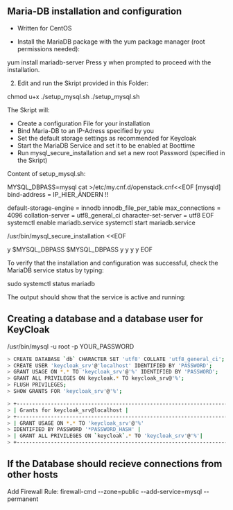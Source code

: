 ##  Maria-DB installation and configuration
 - Written for CentOS
 
- Install the MariaDB package with the yum package manager (root permissions needed):

yum install mariadb-server
Press y when prompted to proceed with the installation.

2. Edit and run the Skript provided in this Folder:

chmod u+x ./setup_mysql.sh
./setup_mysql.sh 

The Skript will:

- Create a configuration File for your installation
- Bind Maria-DB to an IP-Adress specified by you
- Set the default storage settings as recommended for Keycloak 
- Start the MariaDB Service and set it to be enabled at Boottime
- Run mysql_secure_installation and set a new root Password (specified in the Skript)


Content of setup_mysql.sh:

MYSQL_DBPASS=mysql
cat >/etc/my.cnf.d/openstack.cnf<<EOF
[mysqld]
bind-address = IP_HIER_ÄNDERN !!

default-storage-engine = innodb
innodb_file_per_table
max_connections = 4096
collation-server = utf8_general_ci
character-set-server = utf8
EOF
systemctl enable mariadb.service
systemctl start mariadb.service

/usr/bin/mysql_secure_installation <<EOF

y
$MYSQL_DBPASS
$MYSQL_DBPASS
y
y
y
y
EOF
                                        
To verify that the installation and configuration was successful, check the MariaDB service status by typing:

sudo systemctl status mariadb

The output should show that the service is active and running:

                                       
## Creating a database and a database user for KeyCloak
/usr/bin/mysql -u root -p YOUR_PASSWORD

                                        
```sh
> CREATE DATABASE `db` CHARACTER SET 'utf8' COLLATE 'utf8_general_ci';
> CREATE USER 'keycloak_srv'@'localhost' IDENTIFIED BY 'PASSWORD';
> GRANT USAGE ON *.* TO 'keycloak_srv'@'%' IDENTIFIED BY 'PASSWORD';
> GRANT ALL PRIVILEGES ON keycloak.* TO keycloak_srv@'%';
> FLUSH PRIVILEGES;
> SHOW GRANTS FOR 'keycloak_srv'@'%';
```
 
```sh
> +------------------------------------------------------------------------------------+
> | Grants for keycloak_srv@localhost |
> +------------------------------------------------------------------------------------+
> | GRANT USAGE ON *.* TO 'keycloak_srv'@'%' 
> IDENTIFIED BY PASSWORD '*PASSWORD_HASH' |
> | GRANT ALL PRIVILEGES ON `keycloak`.* TO 'keycloak_srv'@'%'|
> +------------------------------------------------------------------------------------+
```

## If the Database should recieve connections from other hosts


Add Firewall Rule: firewall-cmd --zone=public --add-service=mysql --permanent
